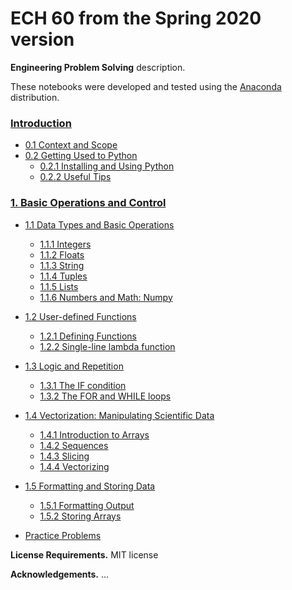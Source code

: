 # ECH 60 from the Spring 2020 version

**Engineering Problem Solving** description.

These notebooks were developed and tested using the [Anaconda](https://www.anaconda.com/download/) distribution.

### [Introduction](https://nbviewer.jupyter.org/github/hmanikantan/ech60/blob/master/Chapter_00.ipynb)
- [0.1 Context and Scope](https://nbviewer.jupyter.org/github/hmanikantan/ech60/blob/master/Chapter_00.ipynb#scope)
- [0.2 Getting Used to Python](https://nbviewer.jupyter.org/github/hmanikantan/ech60/blob/master/Chapter_00.ipynb#install)
	- [0.2.1 Installing and Using Python](https://nbviewer.jupyter.org/github/hmanikantan/ech60/blob/master/Chapter_00.ipynb#start)
	- [0.2.2 Useful Tips](https://nbviewer.jupyter.org/github/hmanikantan/ech60/blob/master/Chapter_00.ipynb#tips)

### [1. Basic Operations and Control](https://nbviewer.jupyter.org/github/hmanikantan/ech60/blob/master/Chapter_01.ipynb)
- [1.1 Data Types and Basic Operations](https://nbviewer.jupyter.org/github/hmanikantan/ech60/blob/master/Chapter_01.ipynb#intro)
	- [1.1.1 Integers](https://nbviewer.jupyter.org/github/hmanikantan/ech60/blob/master/Chapter_01.ipynb#int)
	- [1.1.2 Floats](https://nbviewer.jupyter.org/github/hmanikantan/ech60/blob/master/Chapter_01.ipynb#float)
	- [1.1.3 String](https://nbviewer.jupyter.org/github/hmanikantan/ech60/blob/master/Chapter_01.ipynb#string)
	- [1.1.4 Tuples](https://nbviewer.jupyter.org/github/hmanikantan/ech60/blob/master/Chapter_01.ipynb#tuples)
	- [1.1.5 Lists](https://nbviewer.jupyter.org/github/hmanikantan/ech60/blob/master/Chapter_01.ipynb#lists)
	- [1.1.6 Numbers and Math: Numpy](https://nbviewer.jupyter.org/github/hmanikantan/ech60/blob/master/Chapter_01.ipynb#numpy)
	
- [1.2 User-defined Functions](https://nbviewer.jupyter.org/github/hmanikantan/ech60/blob/master/Chapter_01.ipynb#functions)
	- [1.2.1 Defining Functions](https://nbviewer.jupyter.org/github/hmanikantan/ech60/blob/master/Chapter_01.ipynb#func)
	- [1.2.2 Single-line lambda function](https://nbviewer.jupyter.org/github/hmanikantan/ech60/blob/master/Chapter_01.ipynb#lambda)
	
- [1.3 Logic and Repetition](https://nbviewer.jupyter.org/github/hmanikantan/ech60/blob/master/Chapter_01.ipynb#structure)
	- [1.3.1 The IF condition](https://nbviewer.jupyter.org/github/hmanikantan/ech60/blob/master/Chapter_01.ipynb#if)
	- [1.3.2 The FOR and WHILE loops](https://nbviewer.jupyter.org/github/hmanikantan/ech60/blob/master/Chapter_01.ipynb#loops)
	
- [1.4 Vectorization: Manipulating Scientific Data](https://nbviewer.jupyter.org/github/hmanikantan/ech60/blob/master/Chapter_01.ipynb#vector)
	- [1.4.1 Introduction to Arrays](https://nbviewer.jupyter.org/github/hmanikantan/ech60/blob/master/Chapter_01.ipynb#arrays)
	- [1.4.2 Sequences](https://nbviewer.jupyter.org/github/hmanikantan/ech60/blob/master/Chapter_01.ipynb#sequences)
	- [1.4.3 Slicing](https://nbviewer.jupyter.org/github/hmanikantan/ech60/blob/master/Chapter_01.ipynb#slicing)
	- [1.4.4 Vectorizing](https://nbviewer.jupyter.org/github/hmanikantan/ech60/blob/master/Chapter_01.ipynb#vectorizing)
	
- [1.5 Formatting and Storing Data](https://nbviewer.jupyter.org/github/hmanikantan/ech60/blob/master/Chapter_01.ipynb#format)
	- [1.5.1 Formatting Output](https://nbviewer.jupyter.org/github/hmanikantan/ech60/blob/master/Chapter_01.ipynb#output)
	- [1.5.2 Storing Arrays](https://nbviewer.jupyter.org/github/hmanikantan/ech60/blob/master/Chapter_01.ipynb#storing)
	
- [Practice Problems](https://nbviewer.jupyter.org/github/hmanikantan/ech60/blob/master/Chapter_01.ipynb#exer)


**License Requirements.** MIT license

**Acknowledgements.** ...